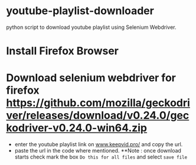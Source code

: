 # youtube-playlist-downloader
 python script to download youtube playlist using Selenium Webdriver.

# Install Firefox Browser
# Download selenium webdriver for firefox https://github.com/mozilla/geckodriver/releases/download/v0.24.0/geckodriver-v0.24.0-win64.zip

* enter the youtube playlist link on www.keepvid.pro/ and copy the url.
* paste the url in the code where mentioned.
**Note : once download starts check mark the box `Do this for all files` and select `save file`
